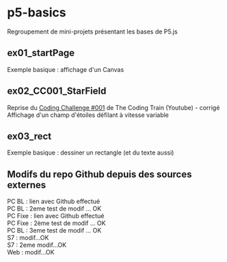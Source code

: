 # p5-basics
Regroupement de mini-projets présentant les bases de P5.js  

## ex01_startPage
Exemple basique : affichage d'un Canvas

## ex02_CC001_StarField
Reprise du [Coding Challenge #001](https://www.youtube.com/watch?v=17WoOqgXsRM) de The Coding Train (Youtube) - corrigé  
Affichage d'un champ d'étoiles défilant à vitesse variable  

## ex03_rect
Exemple basique : dessiner un rectangle (et du texte aussi)

## Modifs du repo Github depuis des sources externes
PC BL : lien avec Github effectué  
PC BL : 2eme test de modif ... OK  
PC Fixe : lien avec Github effectué  
PC Fixe : 2ème test de modif ... OK  
PC BL : 3eme test de modif ... OK  
S7 : modif...OK  
S7 : 2eme modif...OK  
Web : modif...OK  
